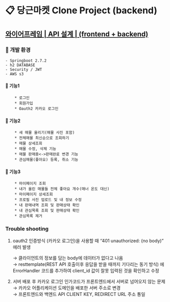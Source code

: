# 📋 당근마켓 Clone Project (backend)

## [와이어프레임 | API 설계 | (frontend + backend)](https://www.notion.so/acho/4-S-A-bb46343e3e5e4f3f944e419e3ebc2705)

### 🔎 개발 환경
    - Springboot 2.7.2
    - h2 DATABASE
    - Security / JWT
    - AWS s3
    
    
#### 🔗 기능1
        * 로그인
        * 회원가입
        * Oauth2 카카오 로그인
#### 🔗 기능2
        * 새 매물 올리기(매물 사진 포함)
        * 전체매물 최신순으로 조회하기
        * 매물 상세조회
        * 매물 수정, 삭제 기능
        * 매물 판매중<->판매완료 변경 기능
        * 관심매물(좋아요) 등록, 취소 기능
#### 🔗 기능3
        * 마이페이지 조회
        * 내가 올린 매물들 전체 좋아요 개수(매너 온도 대신) 
        * 마이페이지 상세조회
        * 프로필 사진 업로드 및 내 정보 수정
        * 내 판매내역 조회 및 판매상태 확인
        * 내 관심목록 조회 및 판매상태 확인
        * 관심목록 제거
   
   
### Trouble shooting
1. oauth2 인증방식 (카카오 로그인)을 사용할 때 ‘’401 unauthorized: (no body)” 에러 발생
    
    → 클라이언트의 정보를 담는 body에 데이터가 없다고 나옴  
    → resttemplate(REST API 호출이후 응답을 받을 때까지 기다리는 동기 방식) 에 ErrorHandler 코드를 추가하여 client_id 값이 잘못 입력된 것을 확인하고 수정

2. 서버 배포 후 카카오 로그인 인가코드가  프론트엔드에서 서버로 넘어오지 않는 문제  
    → 카카오 어플리케이션 도메인을 배포한 서버 주소로 변경  
    → 프론트엔드와 백엔드 API CLIENT KEY, REDIRECT URL 주소 통일
